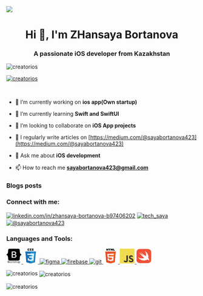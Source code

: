 <img src="https://media.licdn.com/dms/image/D4D16AQEbtCQByM4JCA/profile-displaybackgroundimage-shrink_350_1400/0/1674598052268?e=1680134400&v=beta&t=47DDqnbCixGw7iA8oaVInmcEa_RickJnv8VZWBcrwmE">

<h1 align="center">Hi 👋, I'm ZHansaya Bortanova</h1>
<h3 align="center">A passionate iOS developer from Kazakhstan</h3>

<p align="left"> <img src="https://komarev.com/ghpvc/?username=creatorios&label=Profile%20views&color=0e75b6&style=flat" alt="creatorios" /> </p>

<p align="left"> <a href="https://github.com/ryo-ma/github-profile-trophy"><img src="https://github-profile-trophy.vercel.app/?username=creatorios" alt="creatorios" /></a> </p>

<p align="left"> <a href="https://twitter.com/" target="blank"><img src="https://img.shields.io/twitter/follow/?logo=twitter&style=for-the-badge" alt="" /></a> </p>

- 🔭 I’m currently working on **ios app(Own startup)**

- 🌱 I’m currently learning **Swift and SwiftUI**

- 👯 I’m looking to collaborate on **iOS App projects**

- 📝 I regularly write articles on [https://medium.com/@sayabortanova423](https://medium.com/@sayabortanova423)

- 💬 Ask me about **iOS development**

- 📫 How to reach me **sayabortanova423@gmail.com**

### Blogs posts
<!-- BLOG-POST-LIST:START -->
<!-- BLOG-POST-LIST:END -->

<h3 align="left">Connect with me:</h3>
<p align="left">
<a href="https://linkedin.com/in/linkedin.com/in/zhansaya-bortanova-b97406202" target="blank"><img align="center" src="https://raw.githubusercontent.com/rahuldkjain/github-profile-readme-generator/master/src/images/icons/Social/linked-in-alt.svg" alt="linkedin.com/in/zhansaya-bortanova-b97406202" height="30" width="40" /></a>
<a href="https://instagram.com/tech_saya" target="blank"><img align="center" src="https://raw.githubusercontent.com/rahuldkjain/github-profile-readme-generator/master/src/images/icons/Social/instagram.svg" alt="tech_saya" height="30" width="40" /></a>
<a href="https://medium.com/@sayabortanova423" target="blank"><img align="center" src="https://raw.githubusercontent.com/rahuldkjain/github-profile-readme-generator/master/src/images/icons/Social/medium.svg" alt="@sayabortanova423" height="30" width="40" /></a>
</p>

<h3 align="left">Languages and Tools:</h3>
<p align="left"> <a href="https://getbootstrap.com" target="_blank" rel="noreferrer"> <img src="https://raw.githubusercontent.com/devicons/devicon/master/icons/bootstrap/bootstrap-plain-wordmark.svg" alt="bootstrap" width="40" height="40"/> </a> <a href="https://www.w3schools.com/css/" target="_blank" rel="noreferrer"> <img src="https://raw.githubusercontent.com/devicons/devicon/master/icons/css3/css3-original-wordmark.svg" alt="css3" width="40" height="40"/> </a> <a href="https://www.figma.com/" target="_blank" rel="noreferrer"> <img src="https://www.vectorlogo.zone/logos/figma/figma-icon.svg" alt="figma" width="40" height="40"/> </a> <a href="https://firebase.google.com/" target="_blank" rel="noreferrer"> <img src="https://www.vectorlogo.zone/logos/firebase/firebase-icon.svg" alt="firebase" width="40" height="40"/> </a> <a href="https://git-scm.com/" target="_blank" rel="noreferrer"> <img src="https://www.vectorlogo.zone/logos/git-scm/git-scm-icon.svg" alt="git" width="40" height="40"/> </a> <a href="https://www.w3.org/html/" target="_blank" rel="noreferrer"> <img src="https://raw.githubusercontent.com/devicons/devicon/master/icons/html5/html5-original-wordmark.svg" alt="html5" width="40" height="40"/> </a> <a href="https://developer.mozilla.org/en-US/docs/Web/JavaScript" target="_blank" rel="noreferrer"> <img src="https://raw.githubusercontent.com/devicons/devicon/master/icons/javascript/javascript-original.svg" alt="javascript" width="40" height="40"/> </a> <a href="https://developer.apple.com/swift/" target="_blank" rel="noreferrer"> <img src="https://raw.githubusercontent.com/devicons/devicon/master/icons/swift/swift-original.svg" alt="swift" width="40" height="40"/> </a> </p>

<p><img align="left" src="https://github-readme-stats.vercel.app/api/top-langs?username=creatorios&show_icons=true&locale=en&layout=compact" alt="creatorios" /></p>

<p>&nbsp;<img align="center" src="https://github-readme-stats.vercel.app/api?username=creatorios&show_icons=true&locale=en" alt="creatorios" /></p>

<p><img align="center" src="https://github-readme-streak-stats.herokuapp.com/?user=creatorios&" alt="creatorios" /></p>
